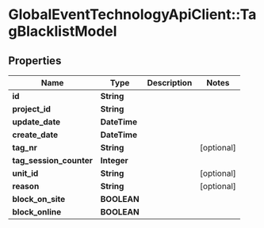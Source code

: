 # GlobalEventTechnologyApiClient::TagBlacklistModel

## Properties
Name | Type | Description | Notes
------------ | ------------- | ------------- | -------------
**id** | **String** |  | 
**project_id** | **String** |  | 
**update_date** | **DateTime** |  | 
**create_date** | **DateTime** |  | 
**tag_nr** | **String** |  | [optional] 
**tag_session_counter** | **Integer** |  | 
**unit_id** | **String** |  | [optional] 
**reason** | **String** |  | [optional] 
**block_on_site** | **BOOLEAN** |  | 
**block_online** | **BOOLEAN** |  | 


